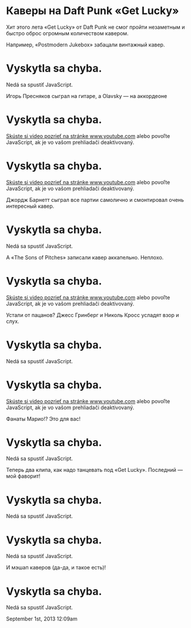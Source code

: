 # Каверы на Daft Punk «Get Lucky»

Хит этого лета «Get Lucky» от Daft Punk не смог пройти незаметным и
быстро оброс огромным количеством кавером.

Например, «Postmodern Jukebox» забацали винтажный кавер.

# Vyskytla sa chyba.

Nedá sa spustiť JavaScript.

Игорь Пресняков сыграл на гитаре, а Olavsky — на аккордеоне

# Vyskytla sa chyba.

<a href="https://www.youtube.com/watch?v=2TMIUAzF2q4"
target="_blank">Skúste si video pozrieť na stránke www.youtube.com</a>
alebo povoľte JavaScript, ak je vo vašom prehliadači deaktivovaný.

# Vyskytla sa chyba.

<a href="https://www.youtube.com/watch?v=Z0RGWr2PDU4"
target="_blank">Skúste si video pozrieť na stránke www.youtube.com</a>
alebo povoľte JavaScript, ak je vo vašom prehliadači deaktivovaný.

Джордж Барнетт сыграл все партии самолично и смонтировал очень
интересный кавер.

# Vyskytla sa chyba.

Nedá sa spustiť JavaScript.

А «The Sons of Pitches» записали кавер аккапельно. Неплохо.

# Vyskytla sa chyba.

<a href="https://www.youtube.com/watch?v=8e2eI-snoXM"
target="_blank">Skúste si video pozrieť na stránke www.youtube.com</a>
alebo povoľte JavaScript, ak je vo vašom prehliadači deaktivovaný.

Устали от пацанов? Джесс Гринберг и Николь Кросс усладят взор и слух.

# Vyskytla sa chyba.

Nedá sa spustiť JavaScript.

# Vyskytla sa chyba.

<a href="https://www.youtube.com/watch?v=9vmrPrYJPqI"
target="_blank">Skúste si video pozrieť na stránke www.youtube.com</a>
alebo povoľte JavaScript, ak je vo vašom prehliadači deaktivovaný.

Фанаты Марио!? Это для вас!

# Vyskytla sa chyba.

Nedá sa spustiť JavaScript.

Теперь два клипа, как надо танцевать под «Get Lucky». Последний — мой
фаворит!

# Vyskytla sa chyba.

Nedá sa spustiť JavaScript.

# Vyskytla sa chyba.

Nedá sa spustiť JavaScript.

И мэшап каверов (да-да, и такое есть)!

# Vyskytla sa chyba.

Nedá sa spustiť JavaScript.

<span id="timestamp"> September 1st, 2013 12:09am </span>
